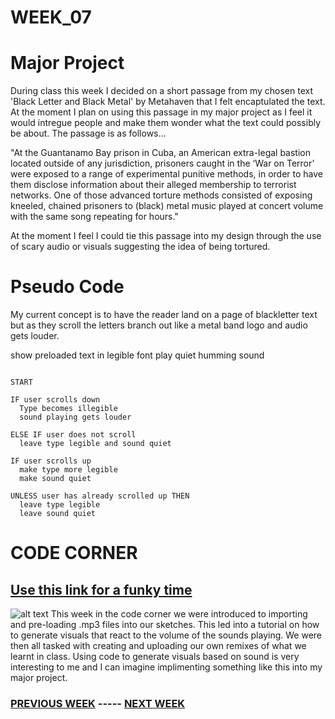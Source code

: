 # WEEK_07

# Major Project
During class this week I decided on a short passage from my chosen text 'Black Letter and Black Metal' by Metahaven that I felt encaptulated the text. At the moment I plan on using this passage in my major project as I feel it would intregue people and make them wonder what the text could possibly be about. The passage is as follows...

"At the Guantanamo Bay prison in Cuba, an American extra-legal bastion located outside of any jurisdiction, prisoners caught in the ‘War on Terror’ were exposed to a range of experimental punitive methods, in order to have them disclose information about their alleged membership to terrorist networks. One of those advanced torture methods consisted of exposing kneeled, chained prisoners to (black) metal music played at concert volume with the same song repeating for hours."

At the moment I feel I could tie this passage into my design through the use of scary audio or visuals suggesting the idea of being tortured.


# Pseudo Code

My current concept is to have the reader land on a page of blackletter text but as they scroll the letters branch out like a metal band logo and audio gets louder. 


show preloaded text in legible font
    play quiet humming sound
  
``` // 

START

IF user scrolls down
  Type becomes illegible
  sound playing gets louder

ELSE IF user does not scroll
  leave type legible and sound quiet
  
IF user scrolls up
  make type more legible
  make sound quiet

UNLESS user has already scrolled up THEN
  leave type legible
  leave sound quiet 
```

# CODE CORNER
## [Use this link for a funky time](https://TajHealy.github.io/CodeWords/week_07/soundTest/)

![alt text](https://github.com/TajHealy/CodeWords/blob/master/week_07/week7images/soundTest.jpg?raw=true)
This week in the code corner we were introduced to importing and pre-loading .mp3 files into our sketches. This led into a tutorial on how to generate visuals that react to the volume of the sounds playing. We were then all tasked with creating and uploading our own remixes of what we learnt in class. Using code to generate visuals based on sound is very interesting to me and I can imagine implimenting something like this into my major project.


### [PREVIOUS WEEK](https://TajHealy.github.io/CodeWords/week_06/) ----- [NEXT WEEK](https://TajHealy.github.io/CodeWords/week_08/) 
